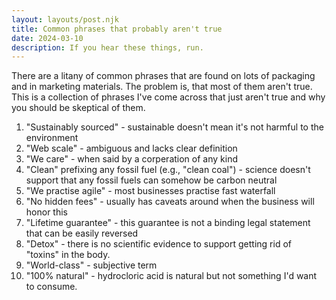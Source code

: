 ```yaml
---
layout: layouts/post.njk
title: Common phrases that probably aren't true
date: 2024-03-10
description: If you hear these things, run.
---
```


There are a litany of common phrases that are found on lots of packaging and in marketing materials. The problem is, that most of them aren't true.
This is a collection of phrases I've come across that just aren't true and why you should be skeptical of them.

1. "Sustainably sourced" - sustainable doesn't mean it's not harmful to the environment
2. "Web scale" - ambiguous and lacks clear definition
3. "We care" - when said by a corperation of any kind
4. "Clean" prefixing any fossil fuel (e.g., "clean coal") - science doesn't support that any fossil fuels can somehow be carbon neutral
5. "We practise agile" - most businesses practise fast waterfall
6. "No hidden fees" - usually has caveats around when the business will honor this
7. "Lifetime guarantee" - this guarantee is not a binding legal statement that can be easily reversed
8. "Detox" - there is no scientific evidence to support getting rid of "toxins" in the body.
9. "World-class" - subjective term
10. "100% natural" - hydrocloric acid is natural but not something I'd want to consume.
